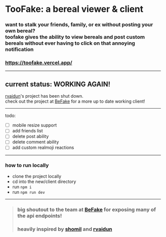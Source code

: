 # TooFake: a bereal viewer & client

### want to stalk your friends, family, or ex without posting your own bereal? </br> toofake gives the ability to view bereals and post custom bereals without ever having to click on that annoying notification

### https://toofake.vercel.app/

---
## current status: WORKING AGAIN!

[rvaidun](https://github.com/rvaidun)'s project has been shut down.   
check out the project at [BeFake](https://github.com/notmarek/BeFake) for a more up to date working client!

---

todo:
- [ ] mobile resize support
- [ ] add friends list
- [ ] delete post ability
- [ ] delete comment ability
- [ ] add custom realmoji reactions

---

### how to run locally

* clone the project locally
* cd into the new/client directory
* run `npm i`
* run `npm run dev`

---

> ### big shoutout to the team at [BeFake](https://github.com/notmarek/BeFake) for exposing many of the api endpoints!
> ### heavily inspired by [shomil](https://shomil.me/bereal/) and [rvaidun](https://github.com/rvaidun) 
